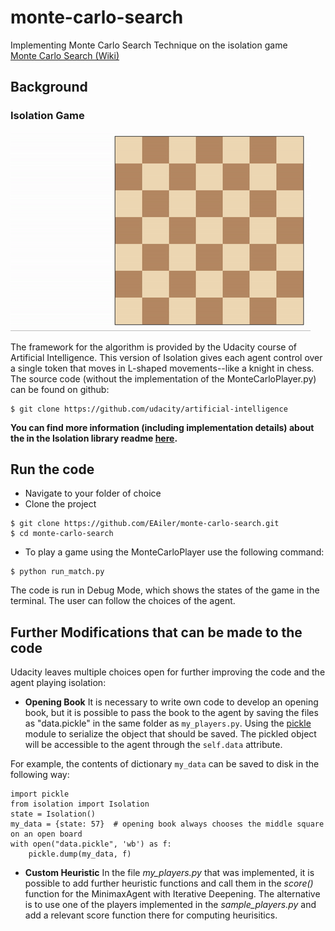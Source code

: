 # monte-carlo-search
Implementing Monte Carlo Search Technique on the isolation game   
[Monte Carlo Search (Wiki)](https://en.wikipedia.org/wiki/Monte_Carlo_tree_search)


## Background

### Isolation Game   
![Example game of isolation on a square board](viz.gif)

The framework for the algorithm is provided by the Udacity course of Artificial Intelligence. This version of Isolation gives each agent control over a single token that moves in L-shaped movements--like a knight in chess.
The source code (without the implementation of the MonteCarloPlayer.py) can be found on github:
```
$ git clone https://github.com/udacity/artificial-intelligence
```

**You can find more information (including implementation details) about the in the Isolation library readme [here](/isolation/README.md).**


## Run the code

- Navigate to your folder of choice
- Clone the project 
```
$ git clone https://github.com/EAiler/monte-carlo-search.git
$ cd monte-carlo-search
```
- To play a game using the MonteCarloPlayer use the following command:
```
$ python run_match.py
```
The code is run in Debug Mode, which shows the states of the game in the terminal. The user can follow the choices of the agent.

## Further Modifications that can be made to the code
Udacity leaves multiple choices open for further improving the code and the agent playing isolation:

- **Opening Book**
It is necessary to write own code to develop an opening book, but it is possible to pass the book to the agent by saving the files as "data.pickle" in the same folder as `my_players.py`. Using the [pickle](https://docs.python.org/3/library/pickle.html) module to serialize the object that should be saved. The pickled object will be accessible to the agent through the `self.data` attribute.

For example, the contents of dictionary `my_data` can be saved to disk in the following way:
```
import pickle
from isolation import Isolation
state = Isolation()
my_data = {state: 57}  # opening book always chooses the middle square on an open board
with open("data.pickle", 'wb') as f:
    pickle.dump(my_data, f)
```

- **Custom Heuristic**
In the file _my_players.py_ that was implemented, it is possible to add further heuristic functions and call them in the _score()_ function for the MinimaxAgent with Iterative Deepening. The alternative is to use one of the players implemented in the _sample_players.py_ and add a relevant score function there for computing heurisitics.



